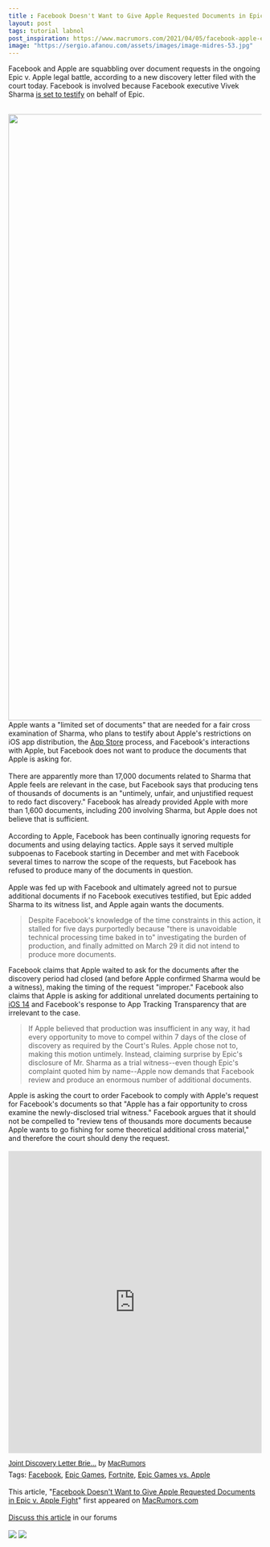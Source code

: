 ```yaml
---
title : Facebook Doesn't Want to Give Apple Requested Documents in Epic v. Apple Fight
layout: post
tags: tutorial labnol
post_inspiration: https://www.macrumors.com/2021/04/05/facebook-apple-epic-games-lawsuit-document-fight/
image: "https://sergio.afanou.com/assets/images/image-midres-53.jpg"
---
```


Facebook and Apple are squabbling over document requests in the ongoing Epic v. Apple legal battle, according to a new discovery letter filed with the court today. Facebook is involved because Facebook executive Vivek Sharma <a href="https://www.macrumors.com/2021/03/20/apple-vs-epic-trial-tim-cook-scott-forstall/">is set to testify</a> on behalf of Epic.
<br/>

<br/>
<img src="https://images.macrumors.com/article-new/2020/08/fortnite_apple_featured.jpg" alt="" width="2140" height="1204" class="aligncenter size-full wp-image-754674" />
<br/>
Apple wants a "limited set of documents" that are needed for a fair cross examination of Sharma, who plans to testify about Apple's restrictions on iOS app distribution, the <a href="https://www.macrumors.com/guide/app-store/">App Store</a> process, and Facebook's interactions with Apple, but Facebook does not want to produce the documents that Apple is asking for.
<br/>

<br/>
There are apparently more than 17,000 documents related to Sharma that Apple feels are relevant in the case, but Facebook says that producing tens of thousands of documents is an "untimely, unfair, and unjustified request to redo fact discovery." Facebook has already provided Apple with more than 1,600 documents, including 200 involving Sharma, but Apple does not believe that is sufficient.
<br/>

<br/>
According to Apple, Facebook has been continually ignoring requests for documents and using delaying tactics. Apple says it served multiple subpoenas to Facebook starting in December and met with Facebook several times to narrow the scope of the requests, but Facebook has refused to produce many of the documents in question.
<br/>

<br/>
Apple was fed up with Facebook and ultimately agreed not to pursue additional documents if no Facebook executives testified, but Epic added Sharma to its witness list, and Apple again wants the documents.<blockquote>Despite Facebook's knowledge of the time constraints in this action, it stalled for five days purportedly because "there is unavoidable technical processing time baked in to" investigating the burden of production, and finally admitted on March 29 it did not intend to produce more documents.</blockquote>Facebook claims that Apple waited to ask for the documents after the discovery period had closed (and before Apple confirmed Sharma would be a witness), making the timing of the request "improper." Facebook also claims that Apple is asking for additional unrelated documents pertaining to <a href="https://www.macrumors.com/roundup/ios-14/">iOS 14</a> and Facebook's response to App Tracking Transparency that are irrelevant to the case. <blockquote>If Apple believed that production was insufficient in any way, it had every opportunity to move to compel within 7 days of the close of discovery as required by the Court's Rules. Apple chose not to, making this motion untimely. Instead, claiming surprise by Epic's disclosure of Mr. Sharma as a trial witness--even though Epic's complaint quoted him by name--Apple now demands that Facebook review and produce an enormous number of additional documents.</blockquote>Apple is asking the court to order Facebook to comply with Apple's request for Facebook's documents so that "Apple has a fair opportunity to cross examine the newly-disclosed trial witness." Facebook argues that it should not be compelled to "review tens of thousands more documents because Apple wants to go fishing for some theoretical additional cross material," and therefore the court should deny the request.
<br/>

<br/>
<div class="center-wrap"><iframe class="scribd_iframe_embed" title="Joint Discovery Letter Brief Regarding Apple&#39;s Subpoenas to Non-Party Facebook in Epic Games v. Apple" src="https://www.scribd.com/embeds/501650609/content?start_page=1&view_mode=scroll&access_key=key-ZG3EZeeNuLxBrfe5royN" tabindex="0" data-auto-height="true" data-aspect-ratio="0.7729220222793488" scrolling="no" width="100%" height="600" frameborder="0"></iframe><p  style="   margin: 12px auto 6px auto;   font-family: Helvetica,Arial,Sans-serif;   font-style: normal;   font-variant: normal;   font-weight: normal;   font-size: 14px;   line-height: normal;   font-size-adjust: none;   font-stretch: normal;   -x-system-font: none;   display: block;"   ><a title="View Joint Discovery Letter Brief Regarding Apple&#39;s Subpoenas to Non-Party Facebook in Epic Games v. Apple on Scribd" href="https://www.scribd.com/document/501650609/Joint-Discovery-Letter-Brief-Regarding-Apple-s-Subpoenas-to-Non-Party-Facebook-in-Epic-Games-v-Apple#from_embed"  style="text-decoration: underline;">Joint Discovery Letter Brie...</a> by <a title="View MacRumors's profile on Scribd" href="https://www.scribd.com/user/212523051/MacRumors#from_embed"  style="text-decoration: underline;">MacRumors</a></p></div><div class="linkback">Tags: <a href="https://www.macrumors.com/guide/facebook/">Facebook</a>, <a href="https://www.macrumors.com/guide/epic-games/">Epic Games</a>, <a href="https://www.macrumors.com/guide/fortnite/">Fortnite</a>, <a href="https://www.macrumors.com/guide/epic-games-vs-apple/">Epic Games vs. Apple</a></div><br/>This article, &quot;<a href="https://www.macrumors.com/2021/04/05/facebook-apple-epic-games-lawsuit-document-fight/">Facebook Doesn&#039;t Want to Give Apple Requested Documents in Epic v. Apple Fight</a>&quot; first appeared on <a href="https://www.macrumors.com">MacRumors.com</a><br/><br/><a href="https://forums.macrumors.com/threads/facebook-doesnt-want-to-give-apple-requested-documents-in-epic-v-apple-fight.2290698/">Discuss this article</a> in our forums<br/><br/><div class="feedflare">
<a href="http://feeds.macrumors.com/~ff/MacRumors-All?a=8SN5n0UUW1g:j-UvWXAKL_U:6W8y8wAjSf4"><img src="http://feeds.feedburner.com/~ff/MacRumors-All?d=6W8y8wAjSf4" border="0"></img></a> <a href="http://feeds.macrumors.com/~ff/MacRumors-All?a=8SN5n0UUW1g:j-UvWXAKL_U:qj6IDK7rITs"><img src="http://feeds.feedburner.com/~ff/MacRumors-All?d=qj6IDK7rITs" border="0"></img></a>
</div><img src="http://feeds.feedburner.com/~r/MacRumors-All/~4/8SN5n0UUW1g" height="1" width="1" alt=""/>